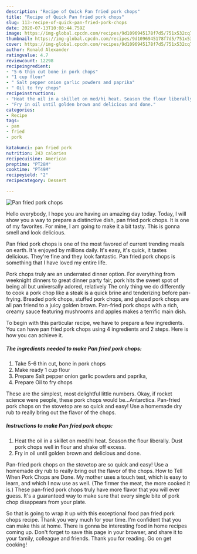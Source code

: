 ```yaml
---
description: "Recipe of Quick Pan fried pork chops"
title: "Recipe of Quick Pan fried pork chops"
slug: 113-recipe-of-quick-pan-fried-pork-chops
date: 2020-07-13T10:08:44.759Z
image: https://img-global.cpcdn.com/recipes/9d1096945178f7d5/751x532cq70/pan-fried-pork-chops-recipe-main-photo.jpg
thumbnail: https://img-global.cpcdn.com/recipes/9d1096945178f7d5/751x532cq70/pan-fried-pork-chops-recipe-main-photo.jpg
cover: https://img-global.cpcdn.com/recipes/9d1096945178f7d5/751x532cq70/pan-fried-pork-chops-recipe-main-photo.jpg
author: Ronald Alexander
ratingvalue: 4.7
reviewcount: 12298
recipeingredient:
- "5-6 thin cut bone in pork chops"
- "1 cup flour"
- " Salt pepper onion garlic powders and paprika"
- " Oil to fry chops"
recipeinstructions:
- "Heat the oil in a skillet on med/hi heat. Season the flour liberally. Dust pork chops well in flour and shake off excess."
- "Fry in oil until golden brown and delicious and done."
categories:
- Recipe
tags:
- pan
- fried
- pork

katakunci: pan fried pork 
nutrition: 243 calories
recipecuisine: American
preptime: "PT28M"
cooktime: "PT49M"
recipeyield: "2"
recipecategory: Dessert

---
```



![Pan fried pork chops](https://img-global.cpcdn.com/recipes/9d1096945178f7d5/751x532cq70/pan-fried-pork-chops-recipe-main-photo.jpg)

Hello everybody, I hope you are having an amazing day today. Today, I will show you a way to prepare a distinctive dish, pan fried pork chops. It is one of my favorites. For mine, I am going to make it a bit tasty. This is gonna smell and look delicious.

Pan fried pork chops is one of the most favored of current trending meals on earth. It's enjoyed by millions daily. It's easy, it's quick, it tastes delicious. They're fine and they look fantastic. Pan fried pork chops is something that I have loved my entire life.

Pork chops truly are an underrated dinner option. For everything from weeknight dinners to great dinner party fair, pork hits the sweet spot of being all but universally adored, relatively The only thing we do differently to cook a pork chop like a steak is a quick brine and tenderizing before pan-frying. Breaded pork chops, stuffed pork chops, and glazed pork chops are all pan friend to a juicy golden brown. Pan-fried pork chops with a rich, creamy sauce featuring mushrooms and apples makes a terrific main dish.


To begin with this particular recipe, we have to prepare a few ingredients. You can have pan fried pork chops using 4 ingredients and 2 steps. Here is how you can achieve it.

<!--inarticleads1-->

##### The ingredients needed to make Pan fried pork chops:

1. Take 5-6 thin cut, bone in pork chops
1. Make ready 1 cup flour
1. Prepare  Salt pepper onion garlic powders and paprika,
1. Prepare  Oil to fry chops


These are the simplest, most delightful little numbers. Okay, if rocket science were people, these pork chops would be…Antarctica. Pan-fried pork chops on the stovetop are so quick and easy! Use a homemade dry rub to really bring out the flavor of the chops. 

<!--inarticleads2-->

##### Instructions to make Pan fried pork chops:

1. Heat the oil in a skillet on med/hi heat. Season the flour liberally. Dust pork chops well in flour and shake off excess.
1. Fry in oil until golden brown and delicious and done.


Pan-fried pork chops on the stovetop are so quick and easy! Use a homemade dry rub to really bring out the flavor of the chops. How to Tell When Pork Chops are Done. My mother uses a touch test, which is easy to learn, and which I now use as well. (The firmer the meat, the more cooked it is.) These pan-fried pork chops truly have more flavor that you will ever guess. It&#39;s a guaranteed way to make sure that every single bite of pork chop disappears from your plate. 

So that is going to wrap it up with this exceptional food pan fried pork chops recipe. Thank you very much for your time. I'm confident that you can make this at home. There is gonna be interesting food in home recipes coming up. Don't forget to save this page in your browser, and share it to your family, colleague and friends. Thank you for reading. Go on get cooking!
